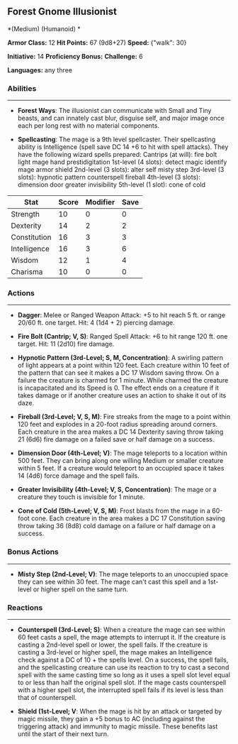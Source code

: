 ## Forest Gnome Illusionist
*(Medium) (Humanoid) *

**Armor Class:** 12
**Hit Points:** 67 (9d8+27)
**Speed:** {"walk": 30}

**Initiative:** 14
**Proficiency Bonus:**
**Challenge:** 6

**Languages:** any three

### Abilities
 --- 
- **Forest Ways**: The illusionist can communicate with Small and Tiny beasts, and can innately cast blur, disguise self, and major image once each per long rest with no material components.

- **Spellcasting**: The mage is a 9th level spellcaster. Their spellcasting ability is Intelligence (spell save DC 14
 +6 to hit with spell attacks). They have the following wizard spells prepared:
 Cantrips (at will): fire bolt
 light
 mage hand
 prestidigitation
 1st-level (4 slots): detect magic
 identify
 mage armor
 shield
 2nd-level (3 slots): alter self
 misty step
 3rd-level (3 slots): hypnotic pattern
 counterspell
 fireball
 4th-level (3 slots): dimension door
 greater invisibility
 5th-level (1 slot): cone of cold



| Stat | Score | Modifier | Save |
| ---- | ---- | ---- | ---- |
| Strength | 10 | 0 | 0 |
| Dexterity | 14 | 2 | 2 |
| Constitution | 16 | 3 | 3 |
| Intelligence | 16 | 3 | 6 |
| Wisdom | 12 | 1 | 4 |
| Charisma | 10 | 0 | 0 |

### Actions
 --- 
- **Dagger**: Melee or Ranged Weapon Attack: +5 to hit  reach 5 ft. or range 20/60 ft.  one target. Hit: 4 (1d4 + 2) piercing damage.

- **Fire Bolt (Cantrip; V, S)**: Ranged Spell Attack: +6 to hit  range 120 ft.  one target. Hit: 11 (2d10) fire damage.

- **Hypnotic Pattern (3rd-Level; S, M, Concentration)**: A swirling pattern of light appears at a point within 120 feet. Each creature within 10 feet of the pattern that can see it makes a DC 17 Wisdom saving throw. On a failure  the creature is charmed for 1 minute. While charmed  the creature is incapacitated and its Speed is 0. The effect ends on a creature if it takes damage or if another creature uses an action to shake it out of its daze.

- **Fireball (3rd-Level; V, S, M)**: Fire streaks from the mage to a point within 120 feet and explodes in a 20-foot radius  spreading around corners. Each creature in the area makes a DC 14 Dexterity saving throw  taking 21 (6d6) fire damage on a failed save or half damage on a success.

- **Dimension Door (4th-Level; V)**: The mage teleports to a location within 500 feet. They can bring along one willing Medium or smaller creature within 5 feet. If a creature would teleport to an occupied space  it takes 14 (4d6) force damage  and the spell fails.

- **Greater Invisibility (4th-Level; V, S, Concentration)**: The mage or a creature they touch is invisible for 1 minute.

- **Cone of Cold (5th-Level; V, S, M)**: Frost blasts from the mage in a 60-foot cone. Each creature in the area makes a DC 17 Constitution saving throw  taking 36 (8d8) cold damage on a failure or half damage on a success.

### Bonus Actions
 --- 
- **Misty Step (2nd-Level; V)**: The mage teleports to an unoccupied space they can see within 30 feet. The mage can't cast this spell and a 1st-level or higher spell on the same turn.

### Reactions
 --- 
- **Counterspell (3rd-Level; S)**: When a creature the mage can see within 60 feet casts a spell, the mage attempts to interrupt it. If the creature is casting a 2nd-level spell or lower, the spell fails. If the creature is casting a 3rd-level or higher spell, the mage makes an Intelligence check against a DC of 10 + the spells level. On a success, the spell fails, and the spellcasting creature can use its reaction to try to cast a second spell with the same casting time so long as it uses a spell slot level equal to or less than half the original spell slot. If the mage casts counterspell with a higher spell slot, the interrupted spell fails if its level is less than that of counterspell.

- **Shield (1st-Level; V**: When the mage is hit by an attack or targeted by magic missile, they gain a +5 bonus to AC (including against the triggering attack) and immunity to magic missile. These benefits last until the start of their next turn.

